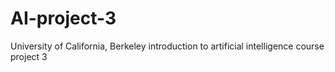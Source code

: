 # AI-project-3
University of California, Berkeley introduction to artificial intelligence course project 3
